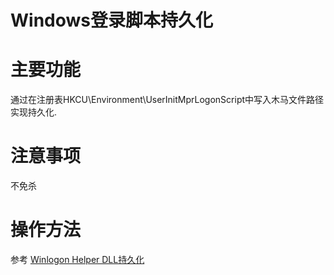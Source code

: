 # Windows登录脚本持久化

# 主要功能
通过在注册表HKCU\Environment\UserInitMprLogonScript中写入木马文件路径实现持久化.

# 注意事项
不免杀

# 操作方法
参考 [Winlogon Helper DLL持久化](./Persistence_WinlogonHelperDLL_Windows)


